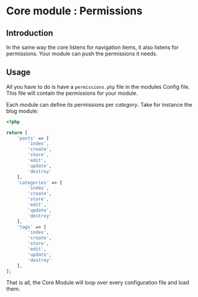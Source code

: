 # Core module : Permissions


## Introduction

In the same way the core listens for navigation items, it also listens for permissions. Your module can push the permissions it needs.

## Usage

All you have to do is have a `permissions.php` file in the modules Config file. This file will contain the permissions for your module.

Each module can define its permissions per *category*. Take for instance the blog module:

```php
<?php

return [
    'posts' => [
        'index',
        'create',
        'store',
        'edit',
        'update',
        'destroy'
    ],
    'categories' => [
        'index',
        'create',
        'store',
        'edit',
        'update',
        'destroy'
    ],
    'tags' => [
        'index',
        'create',
        'store',
        'edit',
        'update',
        'destroy'
    ],
];

```

That is all, the Core Module will loop over every configuration file and load them.